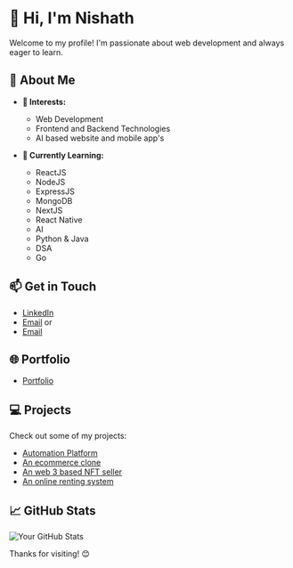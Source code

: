 # 👋 Hi, I'm **Nishath** 

Welcome to my profile! I'm passionate about web development and always eager to learn.

## 🚀 About Me
- **👀 Interests:** 
  - Web Development
  - Frontend and Backend Technologies
  - AI based website and mobile app's

- **🌱 Currently Learning:**
  - ReactJS
  - NodeJS
  - ExpressJS
  - MongoDB
  - NextJS
  - React Native
  - AI
  - Python & Java
  - DSA
  - Go

## 📫 Get in Touch
- [LinkedIn](https://www.linkedin.com/in/mohamed-nishath-m-049516191/)
- [Email](mailto:nishathmohamed01@gmail.com) or 
- [Email](mailto:nishathmohamed786@gmail.com)

## 🌐 Portfolio
- [Portfolio](https://nishaths-portfolio.netlify.app)

## 💻 Projects
Check out some of my projects:
- [Automation Platform](https://github.com/nich-nichy/nizzie-dev)
- [An ecommerce clone](https://github.com/nich-nichy/Amazonclone-react-firebase)
- [An web 3 based NFT seller](https://github.com/nich-nichy/Crypto-merchendise)
- [An online renting system](https://github.com/nich-nichy/FSD61WD-T-VehicleRentalSystem-Frontend)

## 📈 GitHub Stats
![Your GitHub Stats](https://github-readme-stats.vercel.app/api?username=nich-nichy&show_icons=true&theme=radical)

Thanks for visiting! 😊


<!---
nich-nichy/nich-nichy is a ✨ special ✨ repository because its `README.md` (this file) appears on your GitHub profile.
You can click the Preview link to take a look at your changes.
--->
